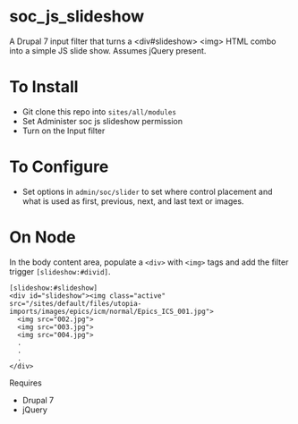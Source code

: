soc_js_slideshow
================

A Drupal 7 input filter that turns a &lt;div#slideshow> &lt;img> HTML combo into a simple JS slide show. Assumes jQuery present. 


To Install 
==========
- Git clone this repo into `sites/all/modules`
- Set Administer soc js slideshow permission 
- Turn on the Input filter 

To Configure
============
- Set options in `admin/soc/slider` to set where control placement and what is used as first, previous, next, and last text or images.

On Node
=======
In the body content area, populate a `<div>` with `<img>` tags and add the filter trigger `[slideshow:#divid]`.
```
[slideshow:#slideshow]
<div id="slideshow"><img class="active" src="/sites/default/files/utopia-imports/images/epics/icm/normal/Epics_ICS_001.jpg">
  <img src="002.jpg">
  <img src="003.jpg"> 
  <img src="004.jpg"> 
  .
  .
  .
</div>
```
Requires
- Drupal 7
- jQuery

